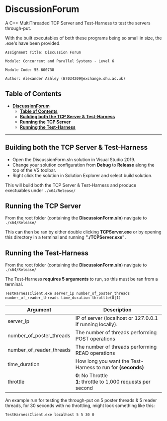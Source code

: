 # **DiscussionForum**


A C++ MultiThreaded TCP Server and Test-Harness to test the servers
through-put.

With the built executables of both these programs being so small in
size, the .exe's have been provided.

```
Assignment Title: Discussion Forum 

Module: Concurrent and Parallel Systems - Level 6

Module Code: 55-600738

Author: Alexander Ashley (B7034209@exchange.shu.ac.uk)
```

## **Table of Contents**
- [**DiscussionForum**](#discussionforum)
  - [**Table of Contents**](#table-of-contents)
  - [**Building both the TCP Server & Test-Harness**](#building-both-the-tcp-server--test-harness)
  - [**Running the TCP Server**](#running-the-tcp-server)
  - [**Running the Test-Harness**](#running-the-test-harness)
___


## **Building both the TCP Server & Test-Harness**
  - Open the DiscussionForm.sln solution in Visual Studio 2019.
  - Change your solution configuration from **Debug** to **Release**
    along the top of the VS toolbar.
  - Right click the solution in Solution Explorer and select build
    solution.

This will build both the TCP Server & Test-Harness and produce
exectuables under `./x64/Release/`


## **Running the TCP Server**
From the root folder (containing the **DiscussionForm.sln**)
navigate to `./x64/Release/`

This can then be ran by either
double clicking **TCPServer.exe** or by opening this directory
in a terminal and running **"./TCPServer.exe"**.

## **Running the Test-Harness**
From the root folder (containing the **DiscussionForm.sln**)
navigate to `./x64/Release/`

The Test-Harness **requires 5 arguments** to run, so this must be 
ran from a terminal.

`TestHarnessClient.exe server_ip number_of_poster_threads number_of_reader_threads time_duration throttle(0|1)`

| Argument                  | Description   |
| --------------------------|-------------  |
| server_ip                 | IP of server (localhost or 127.0.0.1 if running locally).
| number_of_poster_threads  | The number of threads performing POST operations      
| number_of_reader_threads  | The number of threads performing READ operations    
| time_duration             | How long you want the Test-Harness to run for **(seconds)**
| throttle                  |  **0**: No Throttle <br/> **1**: throttle to 1,000 requests per second

An example run for testing the through-put on 5 poster threads & 5 reader threads, for 30 seconds with no throttling, might look something like this:

`TestHarnessClient.exe localhost 5 5 30 0`